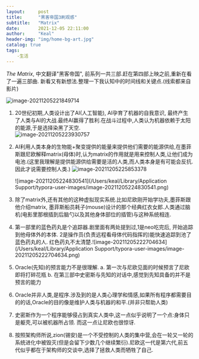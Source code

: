 ```yaml
---
layout:     post
title:      "黑客帝国3刷观感"
subtitle:   "Matrix"
date:       2021-12-05 22:11:00
author:     "Keal"
header-img: "img/home-bg-art.jpg"
catalog: true
tags:
    -生活
---
```


*The Matrix*, 中文翻译"黑客帝国", 前系列一共三部.赶在第四部上映之前,重新在看了一遍三部曲. 新看又有新想法.整理一下我认知中的时间线和关键点.(线索都来自影片)

![image-20211205221849714](https://tva1.sinaimg.cn/large/008i3skNgy1gx3c4b4yzgj315y0m40x6.jpg)

1. 20世纪初期,人类设计出了AI(人工智能), AI孕育了机器的自我意识, 最终产生了人类与AI的大战.最终AI赢得了胜利.在战斗过程中,人类认为机器依赖于太阳的能源,于是选择染黑了天空.  
   ![image-20211205223930757](https://tva1.sinaimg.cn/large/008i3skNgy1gx3c4acsq6j318d0u0n2t.jpg)

2. AI利用人类本身的生物能+聚变提供的能量来提供他们需要的能源供给,在墨菲斯跟尼欧解释matrix(母体)时,认为matrix的作用就是用来控制人类,让他们成为电池.(这里我理解是提供能源供给需要是活的人类,而人类本身是有可能会反抗.因此才说需要控制人类.)
   ![image-20211205225853378](https://tva1.sinaimg.cn/large/008i3skNgy1gx3cohhtguj31pg0tatep.jpg)

   ![image-20211205224830541](/Users/keal/Library/Application Support/typora-user-images/image-20211205224830541.png)

3. 除了matrix外,还有其他的这种虚拟现实系统.比如尼欧刚开始学功夫,墨菲斯跟他介绍matrix, 墨菲斯船员耗子(mouse)设计的那个经典红衣女郎.人类通过脑机(电影里那根插到后脑勺以及其他身体部位的插管)与这种系统相连.

4. 第一部里的蓝色药丸是个追踪器.剧里面有两处提到过,1是neo吃完后, 开始追踪到他母体外的本体. 2是操作员(负责远程看母体代码指挥的)能快速追踪到池了蓝色药丸的人. 红色药丸不太清楚.![image-20211205222704634](/Users/keal/Library/Application Support/typora-user-images/image-20211205222704634.png)

5. Oracle(先知)的预言能力不是很理解.
   a. 第一次与尼欧见面的时候预言了尼欧即将打碎花瓶
   b. 在第三部中史密斯与先知的对话中,感觉到先知具备的并不是预言的能力

6. Oracle并非人类,是程序.涉及到的是人类心理学和情感,如果所有程序都需要目的的话,Oracle的目的像是维护人类与机器的和平.(并非只帮助人类)

7. 史密斯作为一个程序能够侵占到真实人类中,这一点似乎说明了一个点:身体只是躯壳,可以被机器所占领. 而这一点让尼欧也很惊讶.

8. 按照架构师所说,zion(锡安)是一个不受控制的人类的集中营,会在一轮又一轮的系统进化中被毁灭(但是会留下少数几个继续繁衍).尼欧这一代是第六代,前五代似乎都在于架构师的交谈中,选择了拯救人类而牺牲了自己.

